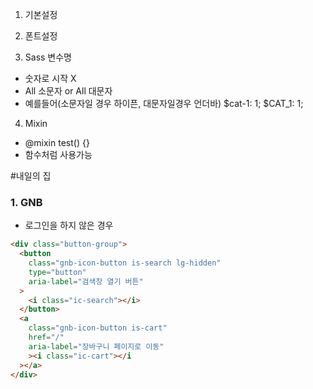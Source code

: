 1. 기본설정

2. 폰트설정

3. Sass 변수명

- 숫자로 시작 X
- All 소문자 or All 대문자
- 예를들어(소문자일 경우 하이픈, 대문자일경우 언더바)
  $cat-1: 1;
  $CAT_1: 1;

4. Mixin

- @mixin test() {}
- 함수처럼 사용가능

#내일의 집

### 1. GNB

- 로그인을 하지 않은 경우

```html
<div class="button-group">
  <button
    class="gnb-icon-button is-search lg-hidden"
    type="button"
    aria-label="검색창 열기 버튼"
  >
    <i class="ic-search"></i>
  </button>
  <a
    class="gnb-icon-button is-cart"
    href="/"
    aria-label="장바구니 페이지로 이동"
    ><i class="ic-cart"></i
  ></a>
</div>
```
